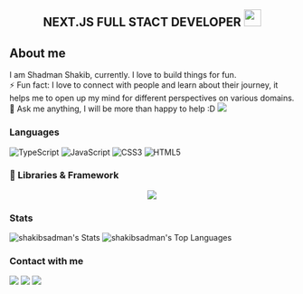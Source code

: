<h2 align="center">NEXT.JS FULL STACT DEVELOPER <img src="https://user-images.githubusercontent.com/39955420/147578264-bae0526c-028a-49d2-8af8-d08bb4edbd2a.gif" height="30" width="30"></h2>
<h2>About me</h2>

I am Shadman Shakib, currently. I love to build things for fun.   
⚡ Fun fact: I love to connect with people and learn about their journey, it helps me to open up my mind for different perspectives on various domains.   
💬 Ask me anything, I will be more than happy to help :D
![](https://visitor-badge.laobi.icu/badge?page_id=shadmanshakib)


### Languages

![TypeScript](https://img.shields.io/badge/typescript-%23007ACC.svg?style=for-the-badge&logo=typescript&logoColor=white)
![JavaScript](https://img.shields.io/badge/javascript-%23323330.svg?style=for-the-badge&logo=javascript&logoColor=%23F7DF1E)
![CSS3](https://img.shields.io/badge/css3-%231572B6.svg?style=for-the-badge&logo=css3&logoColor=white)
![HTML5](https://img.shields.io/badge/html5-%23E34F26.svg?style=for-the-badge&logo=html5&logoColor=white)

### 🧩 Libraries & Framework
<div align="center">
     <img src="https://skillicons.dev/icons?i=nodejs,python,javascript,typescript,express,firebase,mongodb,nextjs,mysql" /><br>
</div>




### Stats

![shakibsadman's Stats](https://github-readme-stats.vercel.app/api?username=shakibsadman&theme=vue-dark&show_icons=true&hide_border=true&count_private=true)
![shakibsadman's Top Languages](https://github-readme-stats.vercel.app/api/top-langs/?username=shakibsadman&theme=vue-dark&show_icons=true&hide_border=true&layout=compact)




### Contact with me
<p align="left">  
<a href="https://twitter.com/xshadmanshakib" target="blank"><img src="https://img.icons8.com/color/35/000000/twitter--v2.png"/></a>
<a href="https://linkedin.com/in/shadmanshakib007" target="blank"><img src="https://img.icons8.com/color/35/000000/linkedin.png"/></a>
<a href="https://www.youtube.com/channel/UCzK0N1yGkd0IH95x3zQ1FcQ" target="blank"><img src="https://img.icons8.com/color/35/000000/youtube-play.png"/></a>

</p>


